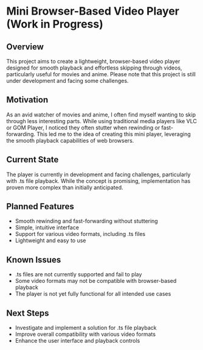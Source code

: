 # Mini Browser-Based Video Player (Work in Progress)

## Overview

This project aims to create a lightweight, browser-based video player designed for smooth playback and effortless skipping through videos, particularly useful for movies and anime. Please note that this project is still under development and facing some challenges.

## Motivation

As an avid watcher of movies and anime, I often find myself wanting to skip through less interesting parts. While using traditional media players like VLC or GOM Player, I noticed they often stutter when rewinding or fast-forwarding. This led me to the idea of creating this mini player, leveraging the smooth playback capabilities of web browsers.

## Current State

The player is currently in development and facing challenges, particularly with .ts file playback. While the concept is promising, implementation has proven more complex than initially anticipated.

## Planned Features

- Smooth rewinding and fast-forwarding without stuttering
- Simple, intuitive interface
- Support for various video formats, including .ts files
- Lightweight and easy to use

## Known Issues

- .ts files are not currently supported and fail to play
- Some video formats may not be compatible with browser-based playback
- The player is not yet fully functional for all intended use cases

## Next Steps

- Investigate and implement a solution for .ts file playback
- Improve overall compatibility with various video formats
- Enhance the user interface and playback controls
